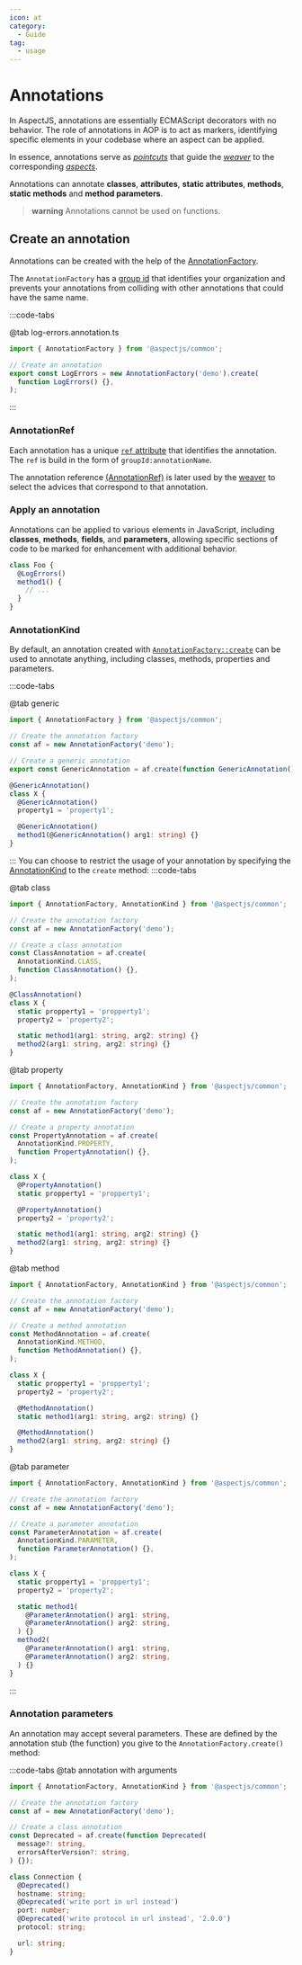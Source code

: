 ```yaml
---
icon: at
category:
  - Guide
tag:
  - usage
---
```


# <i class="fa fa-at"></i> Annotations

In AspectJS, annotations are essentially ECMAScript decorators with no behavior. The role of annotations in AOP is to act as markers, identifying specific elements in your codebase where an aspect can be applied.

In essence, annotations serve as [_pointcuts_](#pointcuts) that guide the [_weaver_](#weaver) to the corresponding [_aspects_](#aspect).

Annotations can annotate **classes**, **attributes**, **static attributes**, **methods**, **static methods** and **method parameters**.

> **warning** Annotations cannot be used on functions.

## Create an annotation

Annotations can be created with the help of the [AnnotationFactory](../../api/common/classes/AnnotationFactory.md).

The `AnnotationFactory` has a [group id](../../api/common/classes/AnnotationFactory.md#groupid) that identifies your organization and prevents your annotations from colliding with other annotations that could have the same name.

:::code-tabs

@tab log-errors.annotation.ts

```ts
import { AnnotationFactory } from '@aspectjs/common';

// Create an annotation
export const LogErrors = new AnnotationFactory('demo').create(
  function LogErrors() {},
);
```

:::

### AnnotationRef

Each annotation has a unique [`ref` attribute](../../api/common/classes/AnnotationRef.md) that identifies the annotation. The `ref` is build in the form of `groupId:annotationName`.

The annotation reference [(AnnotationRef)](../../api/common/classes/AnnotationRef.md) is later used by the [weaver](../../api/core/interfaces/Weaver.md) to select the advices that correspond to that annotation.

### Apply an annotation

Annotations can be applied to various elements in JavaScript, including **classes**, **methods**, **fields**, and **parameters**, allowing specific sections of code to be marked for enhancement with additional behavior.

```ts
class Foo {
  @LogErrors()
  method1() {
    // ...
  }
}
```

### AnnotationKind

By default, an annotation created with [`AnnotationFactory::create`](../../api/common/classes/AnnotationFactory.md#create) can be used to annotate anything, including classes, methods, properties and parameters.

:::code-tabs

@tab generic

```ts
import { AnnotationFactory } from '@aspectjs/common';

// Create the annotation factory
const af = new AnnotationFactory('demo');

// Create a generic annotation
export const GenericAnnotation = af.create(function GenericAnnotation() {});

@GenericAnnotation()
class X {
  @GenericAnnotation()
  property1 = 'property1';

  @GenericAnnotation()
  method1(@GenericAnnotation() arg1: string) {}
}
```

:::
You can choose to restrict the usage of your annotation by specifying the [AnnotationKind](../../api/common/enumerations/AnnotationKind.md) to the `create` method:
:::code-tabs

@tab class

```ts
import { AnnotationFactory, AnnotationKind } from '@aspectjs/common';

// Create the annotation factory
const af = new AnnotationFactory('demo');

// Create a class annotation
const ClassAnnotation = af.create(
  AnnotationKind.CLASS,
  function ClassAnnotation() {},
);

@ClassAnnotation()
class X {
  static propperty1 = 'propperty1';
  property2 = 'property2';

  static method1(arg1: string, arg2: string) {}
  method2(arg1: string, arg2: string) {}
}
```

@tab property

```ts
import { AnnotationFactory, AnnotationKind } from '@aspectjs/common';

// Create the annotation factory
const af = new AnnotationFactory('demo');

// Create a property annotation
const PropertyAnnotation = af.create(
  AnnotationKind.PROPERTY,
  function PropertyAnnotation() {},
);

class X {
  @PropertyAnnotation()
  static propperty1 = 'propperty1';

  @PropertyAnnotation()
  property2 = 'property2';

  static method1(arg1: string, arg2: string) {}
  method2(arg1: string, arg2: string) {}
}
```

@tab method

```ts
import { AnnotationFactory, AnnotationKind } from '@aspectjs/common';

// Create the annotation factory
const af = new AnnotationFactory('demo');

// Create a method annotation
const MethodAnnotation = af.create(
  AnnotationKind.METHOD,
  function MethodAnnotation() {},
);

class X {
  static propperty1 = 'propperty1';
  property2 = 'property2';

  @MethodAnnotation()
  static method1(arg1: string, arg2: string) {}

  @MethodAnnotation()
  method2(arg1: string, arg2: string) {}
}
```

@tab parameter

```ts
import { AnnotationFactory, AnnotationKind } from '@aspectjs/common';

// Create the annotation factory
const af = new AnnotationFactory('demo');

// Create a parameter annotation
const ParameterAnnotation = af.create(
  AnnotationKind.PARAMETER,
  function ParameterAnnotation() {},
);

class X {
  static propperty1 = 'propperty1';
  property2 = 'property2';

  static method1(
    @ParameterAnnotation() arg1: string,
    @ParameterAnnotation() arg2: string,
  ) {}
  method2(
    @ParameterAnnotation() arg1: string,
    @ParameterAnnotation() arg2: string,
  ) {}
}
```

:::

### Annotation parameters

An annotation may accept several parameters. These are defined by the annotation stub (the function) you give to the `AnnotationFactory.create()` method:

:::code-tabs
@tab annotation with arguments

```ts
import { AnnotationFactory, AnnotationKind } from '@aspectjs/common';

// Create the annotation factory
const af = new AnnotationFactory('demo');

// Create a class annotation
const Deprecated = af.create(function Deprecated(
  message?: string,
  errorsAfterVersion?: string,
) {});

class Connection {
  @Deprecated()
  hostname: string;
  @Deprecated('write port in url instead')
  port: number;
  @Deprecated('write protocol in url instead', '2.0.0')
  protocol: string;

  url: string;
}
```
